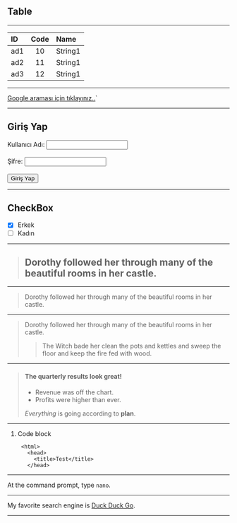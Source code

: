 

## Table
------
| ID  | Code | Name | 
| :------------- |:-------------:|:-------------|
| ad1     | 10     | String1 |
| ad2      | 11    | String1 |
| ad3     | 12    | String1 |

------






[Google araması için tıklayınız..](https://www.google.com.tr/?hl=tr)`

------
   <!DOCTYPE html>
<html>
  <head>
    <title>Giriş Ekranı</title>
    <script>
  function login() {
    var username = document.getElementById("username").value;
    var password = document.getElementById("password").value;
    
    if (username == "admin" && password == "admin123") {
      window.location.href = "/Index";
    } else {
      alert("Hatalı kullanıcı adı veya şifre!");
    }
  }
</script>
  </head>
  <body>
    <h2>Giriş Yap</h2>
    <form onsubmit="login(); return false;">
      <label for="username">Kullanıcı Adı:</label>
      <input type="text" id="username" name="username"><br><br>
      <label for="password">Şifre:</label>
      <input type="password" id="password" name="password"><br><br>
      <input type="submit" value="Giriş Yap">
    </form>
  </body>
</html>

-------

## CheckBox
- [x] Erkek
- [ ] Kadın

------
> Dorothy followed her through many of the beautiful rooms in her castle.
>------

------

> Dorothy followed her through many of the beautiful rooms in her castle.

***

> Dorothy followed her through many of the beautiful rooms in her castle.
>
>> The Witch bade her clean the pots and kettles and sweep the floor and keep the fire fed with wood.

***

> #### The quarterly results look great!
>
> - Revenue was off the chart.
> - Profits were higher than ever.
>
>  *Everything* is going according to **plan**.

****


1. Code block

        <html>
          <head>
            <title>Test</title>
          </head>


****

At the command prompt, type `nano`.

***
My favorite search engine is [Duck Duck Go](https://duckduckgo.com "The best search engine for privacy").

***



